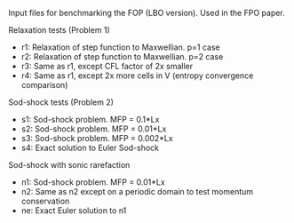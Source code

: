 Input files for benchmarking the FOP (LBO version). Used in the FPO
paper.

Relaxation tests (Problem 1)

- r1: Relaxation of step function to Maxwellian. p=1 case
- r2: Relaxation of step function to Maxwellian. p=2 case
- r3: Same as r1, except CFL factor of 2x smaller
- r4: Same as r1, except 2x more cells in V (entropy convergence comparison)

Sod-shock tests (Problem 2)

- s1: Sod-shock problem. MFP = 0.1*Lx
- s2: Sod-shock problem. MFP = 0.01*Lx
- s3: Sod-shock problem. MFP = 0.002*Lx
- s4: Exact solution to Euler Sod-shock

Sod-shock with sonic rarefaction

- n1: Sod-shock problem. MFP = 0.01*Lx
- n2: Same as n2 except on a periodic domain to test momentum conservation
- ne: Exact Euler solution to n1